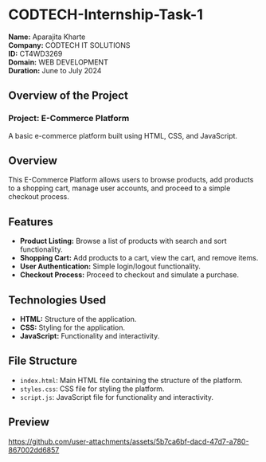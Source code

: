 # CODTECH-Internship-Task-1

**Name:** Aparajita Kharte  
**Company:** CODTECH IT SOLUTIONS  
**ID:** CT4WD3269  
**Domain:** WEB DEVELOPMENT  
**Duration:** June to July 2024  

## Overview of the Project

### Project: E-Commerce Platform

A basic e-commerce platform built using HTML, CSS, and JavaScript.

## Overview

This E-Commerce Platform allows users to browse products, add products to a shopping cart, manage user accounts, and proceed to a simple checkout process.

## Features

- **Product Listing:** Browse a list of products with search and sort functionality.
- **Shopping Cart:** Add products to a cart, view the cart, and remove items.
- **User Authentication:** Simple login/logout functionality.
- **Checkout Process:** Proceed to checkout and simulate a purchase.

## Technologies Used

- **HTML:** Structure of the application.
- **CSS:** Styling for the application.
- **JavaScript:** Functionality and interactivity.

## File Structure

- `index.html`: Main HTML file containing the structure of the platform.
- `styles.css`: CSS file for styling the platform.
- `script.js`: JavaScript file for functionality and interactivity.


## Preview
https://github.com/user-attachments/assets/5b7ca6bf-dacd-47d7-a780-867002dd6857


